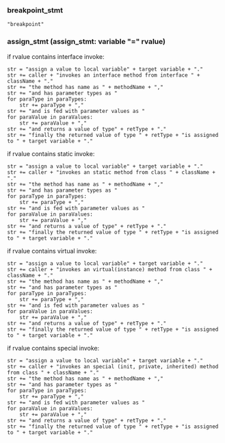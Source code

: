 ### breakpoint_stmt
  
    "breakpoint"
    
### assign_stmt (assign_stmt: variable "=" rvalue)

if rvalue contains interface invoke:

    str = "assign a value to local variable" + target variable + "."
    str += caller + "invokes an interface method from interface " + className + "."
    str += "the method has name as " + methodName + ","
    str += "and has parameter types as "
    for paraType in paraTypes:
        str += paraType + ","
    str += "and is fed with parameter values as "    
    for paraValue in paraValues:
        str += paraValue + ","
    str += "and returns a value of type" + retType + "."
    str += "finally the returned value of type " + retType + "is assigned to " + target variable + "."
    
if rvalue contains static invoke:
    
    str = "assign a value to local variable" + target variable + "."
    str += caller + "invokes an static method from class " + className + "."
    str += "the method has name as " + methodName + ","
    str += "and has parameter types as "
    for paraType in paraTypes:
        str += paraType + ","
    str += "and is fed with parameter values as "    
    for paraValue in paraValues:
        str += paraValue + ","
    str += "and returns a value of type" + retType + "."
    str += "finally the returned value of type " + retType + "is assigned to " + target variable + "."
    
if rvalue contains virtual invoke:
    
    str = "assign a value to local variable" + target variable + "."
    str += caller + "invokes an virtual(instance) method from class " + className + "."
    str += "the method has name as " + methodName + ","
    str += "and has parameter types as "
    for paraType in paraTypes:
        str += paraType + ","
    str += "and is fed with parameter values as "    
    for paraValue in paraValues:
        str += paraValue + ","
    str += "and returns a value of type" + retType + "."
    str += "finally the returned value of type " + retType + "is assigned to " + target variable + "."
    
if rvalue contains special invoke:
    
    str = "assign a value to local variable" + target variable + "."
    str += caller + "invokes an special (init, private, inherited) method from class " + className + "."
    str += "the method has name as " + methodName + ","
    str += "and has parameter types as "
    for paraType in paraTypes:
        str += paraType + ","
    str += "and is fed with parameter values as "    
    for paraValue in paraValues:
        str += paraValue + ","
    str += "and returns a value of type" + retType + "."
    str += "finally the returned value of type " + retType + "is assigned to " + target variable + "."
